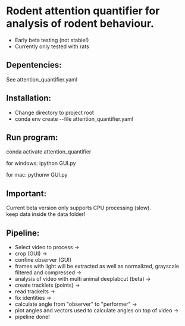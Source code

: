 # Rodent attention quantifier for analysis of rodent behaviour. 
* Early beta testing (not stable!)
* Currently only tested with rats

## Depentencies:
See attention_quantifier.yaml


## Installation:
* Change directory to project root
* conda env create --file attention_quantifier.yaml

## Run program:
conda activate attention_quantifier

for windows:
ipython GUI.py

for mac:
pythonw GUI.py

## Important:
Current beta version only supports CPU processing (slow).   
keep data inside the data folder!

## Pipeline:
* Select video to process ->
* crop (GUI) ->
* confine observer (GUI)
* frames with light will be extracted as well as normalized, grayscale filtered and compressed ->
* analysis of video with multi animal deeplabcut (beta) ->
* create tracklets (points) ->
* read trackelts -> 
* fix identities -> 
* calculate angle from "observer" to "performer" ->
* plot angles and vectors used to calculate angles on top of video ->
* pipeline done!
